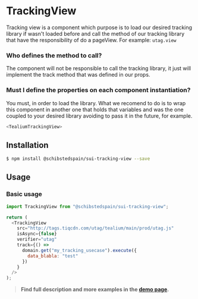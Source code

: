 # TrackingView

Tracking view is a component which purpose is to load our desired tracking library if wasn't loaded before and call the method of our tracking library that have the responsibility of do a pageView. For example:
`utag.view`

### Who defines the method to call?

The component will not be responsible to call the tracking library, it just will implement the track method that was defined in our props.

### Must I define the properties on each component instantiation?

You must, in order to load the library. What we recomend to do is to wrap this component in another one that holds that variables and was the one coupled to your desired library avoiding to pass it in the future, for example.

```javascript
<TealiumTrackingView>
```

## Installation

```sh
$ npm install @schibstedspain/sui-tracking-view --save
```

## Usage

### Basic usage

```js
import TrackingView from "@schibstedspain/sui-tracking-view";

return (
  <TrackingView
    src="http://tags.tiqcdn.com/utag/tealium/main/prod/utag.js"
    isAsync={false}
    verifier="utag"
    track={() =>
      domain.get("my_tracking_usecase").execute({
        data_blabla: "test"
      })
    }
  />
);
```

> **Find full description and more examples in the [demo page](#).**
